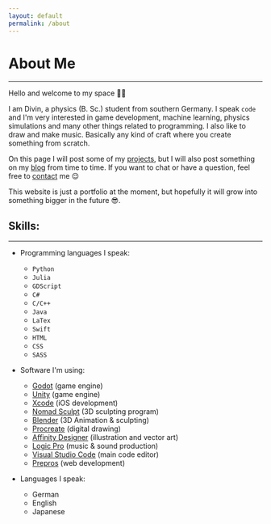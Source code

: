 ```yaml
---
layout: default
permalink: /about
---
```


# About Me
---

Hello and welcome to my space 👨‍🚀

I am Divin, a physics (B. Sc.) student from southern Germany. I speak `code` and I'm very interested in game development, machine learning, physics simulations and many other things related to programming. I also like to draw and make music. Basically any kind of craft where you create something from scratch.

On this page I will post some of my [projects](projects.html), but I will also post something on my [blog](blog.html) from time to time. If you want to chat or have a question, feel free to [contact](contact.html) me 😌

This website is just a portfolio at the moment, but hopefully it will grow into something bigger in the future 😎.

## Skills:
---

* Programming languages I speak: 
    * `Python`
    * `Julia`
    * `GDScript`
    * `C#`
    * `C/C++`
    * `Java`
    * `LaTex`
    * `Swift`
    * `HTML`
    * `CSS`
    * `SASS`

* Software I'm using:
    * [Godot](https://godotengine.org) (game engine)
    * [Unity](https://unity.com/) (game engine)
    * [Xcode](https://developer.apple.com/xcode/) (iOS development)
    * [Nomad Sculpt](https://nomadsculpt.com) (3D sculpting program)
    * [Blender](https://www.blender.org) (3D Animation & sculpting)
    * [Procreate](https://procreate.art) (digital drawing)
    * [Affinity Designer](https://affinity.serif.com/en/designer/) (illustration and vector art)
    * [Logic Pro](https://www.apple.com/en/logic-pro/) (music & sound production)
    * [Visual Studio Code](https://code.visualstudio.com) (main code editor)
    * [Prepros](https://prepros.io) (web development)

* Languages I speak: 
    * German
    * English
    * Japanese